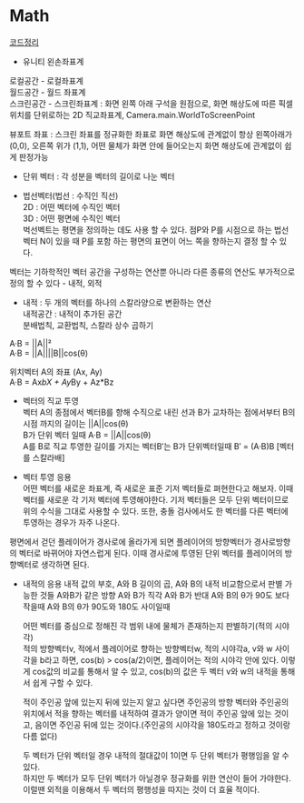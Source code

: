 # Math

[코드정리](https://github.com/geniikw/JustCodePlz)

 - 유니티 왼손좌표계  

로컬공간 - 로컬좌표계  
월드공간 - 월드 좌표계  
스크린공간 - 스크린좌표계 : 화면 왼쪽 아래 구석을 원점으로, 화면 해상도에 따른 픽셀 위치를 단위로하는 2D 직교좌표계, Camera.main.WorldToScreenPoint  

뷰포트 좌표 : 스크린 좌표를 정규화한 좌표로 화면 해상도에 관계없이 항상 왼쪽아래가 (0,0), 오른쪽 위가 (1,1), 어떤 물체가 화면 안에 들어오는지 화면 해상도에 관계없이 쉽게 판정가능  

- 단위 벡터 : 각 성분을 벡터의 길이로 나눈 벡터

- 법선벡터(법선 : 수직인 직선)  
2D : 어떤 벡터에 수직인 벡터  
3D : 어떤 평면에 수직인 벡터  
벅선벡트는 평면을 정의하는 데도 사용 할 수 있다. 점P와 P를 시점으로 하는 법선벡터 N이 있을 때 P를 포함 하는 평면의 표면이 어느 쪽을 향하는지 결정 할 수 있다.  

벡터는 기하학적인 벡터 공간을 구성하는 연산뿐 아니라 다른 종류의 연산도 부가적으로 정의 할 수 있다 - 내적, 외적  

- 내적 : 두 개의 벡터를 하나의 스칼라양으로 변환하는 연산  
내적공간 : 내적이 추가된 공간  
분배법칙, 교환법칙, 스칼라 상수 곱하기

A·B = ||A||²  
A·B = ||A||||B||cos(θ)  
  
위치벡터 A의 좌표 (Ax, Ay)  
A·B = Ax*bX + Ay*By + Az*Bz  

- 벡터의 직교 투영  
벡터 A의 종점에서 벡터B를 향해 수직으로 내린 선과 B가 교차하는 점에서부터 B의 시점 까지의 길이는 ||A||cos(θ)  
B가 단위 벡터 일때 A·B = ||A||cos(θ)  
A를 B로 직교 투영한 길이를 가지는 벡터B′는 B가 단위벡터일때 B′ = (A·B)B [벡터를 스칼라배]

- 벡터 투영 응용  
어떤 벡터를 새로운 좌표계, 즉 새로운 표준 기저 벡터들로 펴현한다고 해보자. 이때 벡터를 새로운 각 기저 벡터에 투영해야한다. 기저 벡터들은 모두 단위 벡터이므로 위의 수식을 그대로 사용할 수 있다. 또한, 충돌 검사에서도 한 벡터를 다른 벡터에 투영하는 경우가 자주 나온다.  

평면에서 걷던 플레이어가 경사로에 올라가게 되면 플레이어의 방향벡터가 경사로방향의 벡터로 바뀌어야 자연스럽게 된다. 이때 경사로에 투영된 단위 벡터를 플레이어의 방향벡터로 생각하면 된다.


- 내적의 응용
	내적 값의 부호, A와 B 길이의 곱, A와 B의 내적 비교함으로서 판별 가능한 것들
		A와B가 같은 방향
		A와 B가 직각
		A와 B가 반대
		A와 B의 θ가 90도 보다 작을때
		A와 B의 θ가 90도와 180도 사이일때

	어떤 벡터를 중심으로 정해진 각 범위 내에 물체가 존재하는지 판별하기(적의 시야각)  
	적의 방향벡터v, 적에서 플레이어로 향하는 방향벡터w, 적의 시야각a, v와 w 사이각을 b라고 하면, cos(b) > cos(a/2)이면, 플레이어는 적의 시야각 안에 있다. 이렇게 cos값의 비교를 통해서 알 수 있고, cos(b)의 값은 두 벡터 v와 w의 내적을 통해서 쉽게 구할 수 있다.

	적이 주인공 앞에 있는지 뒤에 있는지 알고 싶다면 주인공의 방향 벡터와 주인공의 위치에서 적을 향하는 벡터를 내적하여 결과가 양이면 
	적이 주인공 앞에 있는 것이고, 음이면 주인공 뒤에 있는 것이다.(주인공의 시야각을 180도라고 정하고 것이랑 다름 없다)  

	두 벡터가 단위 벡터일 경우 내적의 절대값이 1이면 두 단위 벡터가 평행임을 알 수 있다.  
	하지만 두 벡터가 모두 단위 벡터가 아닐경우 정규화를 위한 연산이 들어 가야한다. 이럴땐 외적을 이용해서 두 벡터의 평행성을 따지는 것이 더 효율 적이다.  






